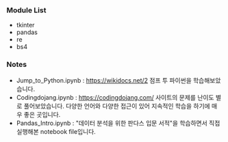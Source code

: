 ### Module List

- tkinter
- pandas
- re
- bs4

### Notes
- Jump_to_Python.ipynb : https://wikidocs.net/2 점프 투 파이썬을 학습해보았습니다.
- Codingdojang.ipynb : https://codingdojang.com/ 사이트의 문제를 난이도 별로 풀어보았습니다. 다양한 언어와 다양한 접근이 있어 지속적인 학습을 하기에 매우 좋은 곳입니다.
- Pandas_Intro.ipynb : "데이터 분석을 위한 판다스 입문 서적"을 학습하면서 직접 실행해본 notebook file입니다.
